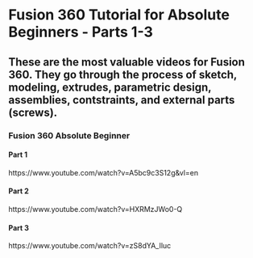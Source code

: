 <h1>Fusion 360 Tutorial for Absolute Beginners - Parts 1-3</h1>
<h2>These are the most valuable videos for Fusion 360. They go through the process of sketch, modeling, extrudes, parametric design, assemblies, contstraints, and external parts (screws).</h2>

<h3>Fusion 360 Absolute Beginner</h3>

<h4>Part 1</h4>
https://www.youtube.com/watch?v=A5bc9c3S12g&vl=en

<h4>Part 2</h4>
https://www.youtube.com/watch?v=HXRMzJWo0-Q

<h4>Part 3</h4>
https://www.youtube.com/watch?v=zS8dYA_Iluc

